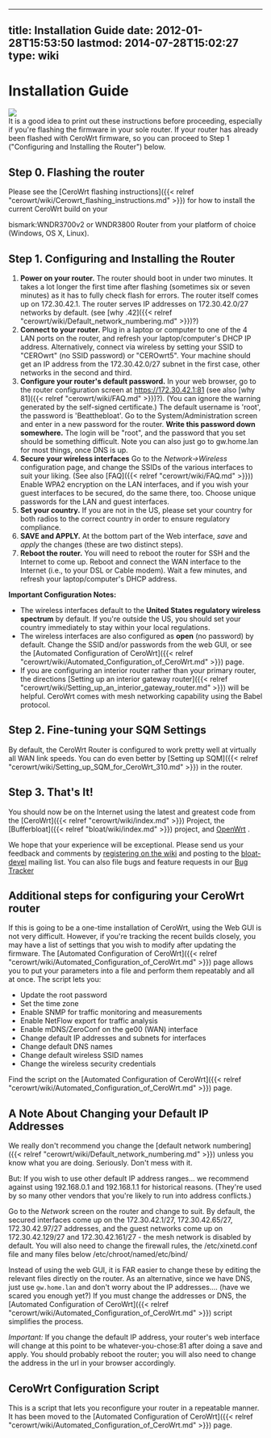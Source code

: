 
---
title: Installation Guide
date: 2012-01-28T15:53:50
lastmod: 2014-07-28T15:02:27
type: wiki
---
Installation Guide
==================

![](flanders320fade.jpeg)\
It is a good idea to print out these instructions before proceeding,
especially if you're flashing the firmware in your sole router. If your
router has already been flashed with CeroWrt firmware, so you can
proceed to Step 1 ("Configuring and Installing the Router") below.

Step 0. Flashing the router
---------------------------

Please see the [CeroWrt flashing instructions]({{< relref "cerowrt/wiki/Cerowrt_flashing_instructions.md" >}}) for how to
install the current CeroWrt build on your
<link>bismark:WNDR3700v2</link> or WNDR3800 Router from your platform of
choice (Windows, OS X, Linux).

Step 1. Configuring and Installing the Router
---------------------------------------------

1.  **Power on your router.** The router should boot in under
    two minutes. It takes a lot longer the first time after flashing
    (sometimes six or seven minutes) as it has to fully check flash
    for errors. The router itself comes up on 172.30.42.1. The router
    serves IP addresses on 172.30.42.0/27 networks by default. (see
    [why .42]({{< relref "cerowrt/wiki/Default_network_numbering.md" >}})?)
2.  **Connect to your router.** Plug in a laptop or computer to one of
    the 4 LAN ports on the router, and refresh your laptop/computer's
    DHCP IP address. Alternatively, connect via wireless by setting your
    SSID to "CEROwrt" (no SSID password) or "CEROwrt5". Your machine
    should get an IP address from the 172.30.42.0/27 subnet in the first
    case, other networks in the second and third.
3.  **Configure your router's default password.** In your web browser,
    go to the router configuration screen at https://172.30.42.1:81 (see
    also [why 81]({{< relref "cerowrt/wiki/FAQ.md" >}})?). (You can ignore the
    warning generated by the self-signed certificate.) The default
    username is 'root', the password is 'Beatthebloat'. Go to the
    System/Administration screen and enter in a new password for
    the router. **Write this password down somewhere.** The login will
    be "root", and the password that you set should be
    something difficult. Note you can also just go to gw.home.lan for
    most things, once DNS is up.
4.  **Secure your wireless interfaces** Go to the *Network-&gt;Wireless*
    configuration page, and change the SSIDs of the various interfaces
    to suit your liking. (See also [FAQ]({{< relref "cerowrt/wiki/FAQ.md" >}})) Enable WPA2
    encryption on the LAN interfaces, and if you wish your guest
    interfaces to be secured, do the same there, too. Choose unique
    passwords for the LAN and guest interfaces.
5.  **Set your country.** If you are not in the US, please set your
    country for both radios to the correct country in order to ensure
    regulatory compliance.
6.  **SAVE and APPLY.** At the bottom part of the Web interface, *save*
    and *apply* the changes (these are two distinct steps).
7.  **Reboot the router.** You will need to reboot the router for SSH
    and the Internet to come up. Reboot and connect the WAN interface to
    the Internet (i.e., to your DSL or Cable modem). Wait a few minutes,
    and refresh your laptop/computer's DHCP address.

**Important Configuration Notes:**

-   The wireless interfaces default to the **United States regulatory
    wireless spectrum** by default. If you're outside the US, you should
    set your country immediately to stay within your local regulations.
-   The wireless interfaces are also configured as **open**
    (no password) by default. Change the SSID and/or passwords from the
    web GUI, or see the [Automated Configuration of CeroWrt]({{< relref "cerowrt/wiki/Automated_Configuration_of_CeroWrt.md" >}}) page.
-   If you are configuring an interior router rather than your primary
    router, the directions [Setting up an interior gateway router]({{< relref "cerowrt/wiki/Setting_up_an_interior_gateway_router.md" >}}) will be helpful. CeroWrt comes with mesh networking
    capability using the Babel protocol.

Step 2. Fine-tuning your SQM Settings
-------------------------------------

By default, the CeroWrt Router is configured to work pretty well at
virtually all WAN link speeds. You can do even better by
[Setting up SQM]({{< relref "cerowrt/wiki/Setting_up_SQM_for_CeroWrt_310.md" >}}) in the
router.

Step 3. That's It!
------------------

You should now be on the Internet using the latest and greatest code
from the [CeroWrt]({{< relref "cerowrt/wiki/index.md" >}}) Project, the
[Bufferbloat]({{< relref "bloat/wiki/index.md" >}}) project, and
[OpenWrt](http://www.openwrt.org) .

We hope that your experience will be exceptional. Please send us your
feedback and comments by [registering on the
wiki](http://www.bufferbloat.net/register) and posting to the
[bloat-devel](http://lists.bufferbloat.net/listinfo/bloat-devel) mailing
list. You can also file bugs and feature requests in our [Bug
Tracker](http://www.bufferbloat.net/projects/cerowrt/issues)

Additional steps for configuring your CeroWrt router
----------------------------------------------------

If this is going to be a one-time installation of CeroWrt, using the Web
GUI is not very difficult. However, if you're tracking the recent builds
closely, you may have a list of settings that you wish to modify after
updating the firmware. The [Automated Configuration of CeroWrt]({{< relref "cerowrt/wiki/Automated_Configuration_of_CeroWrt.md" >}}) page allows you to put your parameters into a file and
perform them repeatably and all at once. The script lets you:

-   Update the root password
-   Set the time zone
-   Enable SNMP for traffic monitoring and measurements
-   Enable NetFlow export for traffic analysis
-   Enable mDNS/ZeroConf on the ge00 (WAN) interface
-   Change default IP addresses and subnets for interfaces
-   Change default DNS names
-   Change default wireless SSID names
-   Change the wireless security credentials

Find the script on the [Automated Configuration of CeroWrt]({{< relref "cerowrt/wiki/Automated_Configuration_of_CeroWrt.md" >}})
page.

A Note About Changing your Default IP Addresses
-----------------------------------------------

We really don't recommend you change the [default network numbering]({{< relref "cerowrt/wiki/Default_network_numbering.md" >}}) unless you know what you are doing. Seriously. Don't
mess with it.

But: If you wish to use other default IP address ranges... we recommend
against using 192.168.0.1 and 192.168.1.1 for historical reasons.
(They're used by so many other vendors that you're likely to run into
address conflicts.)

Go to the *Network* screen on the router and change to suit. By default,
the secured interfaces come up on the 172.30.42.1/27, 172.30.42.65/27,
172.30.42.97/27 addresses, and the guest networks come up on
172.30.42.129/27 and 172.30.42.161/27 - the mesh network is disabled by
default. You will also need to change the firewall rules, the
/etc/xinetd.conf file and many files below /etc/chroot/named/etc/bind/

Instead of using the web GUI, it is FAR easier to change these by
editing the relevant files directly on the router. As an alternative,
since we have DNS, just use `gw.home.lan` and don't worry about the IP
addresses.... (have we scared you enough yet?) If you must change the
addresses or DNS, the [Automated Configuration of CeroWrt]({{< relref "cerowrt/wiki/Automated_Configuration_of_CeroWrt.md" >}})
script simplifies the process.

*Important:* If you change the default IP address, your router's web
interface will change at this point to be whatever-you-chose:81 after
doing a save and apply. You should probably reboot the router; you will
also need to change the address in the url in your browser accordingly.

CeroWrt Configuration Script
----------------------------

This is a script that lets you reconfigure your router in a repeatable
manner. It has been moved to the [Automated Configuration of CeroWrt]({{< relref "cerowrt/wiki/Automated_Configuration_of_CeroWrt.md" >}}) page.
